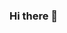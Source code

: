 ### Hi there 👋

<!--
**kbk5675/kbk5675** is a ✨ _special_ ✨ repository because its `README.md` (this file) appears on your GitHub profile.

<img src="https://img.shields.io/badge/#00599C?style=flat-square&logo=C%2B%2B&logoColor=white"/></a>&nbsp 

Here are some ideas to get you started:
#00599C
- 🔭 I’m currently working on ...
- 🌱 I’m currently learning ...
- 👯 I’m looking to collaborate on ...
- 🤔 I’m looking for help with ...
- 💬 Ask me about ...
- 📫 How to reach me: ...
- 😄 Pronouns: ...
- ⚡ Fun fact: ...
-->
